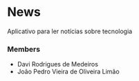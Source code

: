 # News
 Aplicativo para ler notícias sobre tecnologia

### Members
- Davi Rodrigues de Medeiros
- João Pedro Vieira de Oliveira Limão
